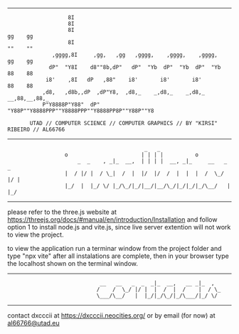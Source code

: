 _____________________________________________________________________________________________________
                       8I                                                         
                       8I                                                         
                       8I                                                gg    gg  
                       8I                                                ""    ""  
                  ,gggg,8I     ,gg,   ,gg   ,gggg,    ,gggg,    ,gggg,   gg    gg  
                 dP"  "Y8I    d8""8b,dP"   dP"  "Yb  dP"  "Yb  dP"  "Yb  88    88  
                i8'    ,8I   dP   ,88"    i8'       i8'       i8'        88    88  
               ,d8,   ,d8b,,dP  ,dP"Y8,  ,d8,_    _,d8,_    _,d8,_    __,88,__,88,_
               P"Y8888P"Y88"  dP"   "Y88P""Y8888PPP""Y8888PPP""Y8888PP8P""Y88P""Y8 
                                                                    
           UTAD // COMPUTER SCIENCE // COMPUTER GRAPHICS // BY "KIRSI" RIBEIRO // AL66766
_____________________________________________________________________________________________________
                                               _   _                           
                      o                       | | | |          o               
                          _  _    , _|_  __,  | | | |  __, _|_     __   _  _   
                      |  / |/ |  / \_|  /  |  |/  |/  /  |  |  |  /  \_/ |/ |  
                      |_/  |  |_/ \/ |_/\_/|_/|__/|__/\_/|_/|_/|_/\__/   |  |_/
_____________________________________________________________________________________________________

please refer to the three.js website at https://threejs.org/docs/#manual/en/introduction/Installation
and follow option 1 to install node.js and vite.js, since live server extention will not work to view
the project.

to view the application run a terminar window from the project folder and type "npx vite" after all 
instalations are complete, then in your browser type the localhost shown on the terminal window.
_____________________________________________________________________________________________________                                                                    
                                 __   __   _  _  _|_  __,   __ _|_  ,  
                                /    /  \_/ |/ |  |  /  |  /    |  / \_
                                \___/\__/   |  |_/|_/\_/|_/\___/|_/ \/ 
_____________________________________________________________________________________________________                                        

contact dxcccii at https://dxcccii.neocities.org/ or by email (for now) at al66766@utad.eu

                                                                    

